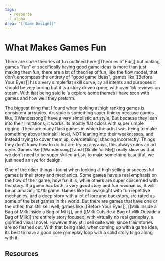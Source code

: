 ```yaml
---
tags:
  - resource
  - alpha
Area: "[[Game Design]]"
---
```


# What Makes Games Fun
There are some theories of fun outlined here [[Theories of Fun]] but making games "fun" or specifically having good game ideas is more than just making them fun, there are a lot of theories of fun, like the flow model, that don't encompass the entirety of "good game ideas", games like [[Before Your Eyes]] has a very simple flat skill curve, by all intents and purposes it should be very boring but it is a story driven game, with over 15k reviews on steam. With that being said let's explore some themes i have seen with games and how well they preform. 

The biggest thing that I found when looking at high ranking games is consistent art styles. Art style is something super finicky because games like, [[Wandersong]] have a very simplistic art style, But because they lean into their limitations, it works. its mostly flat colors with super simple rigging. There are many flash games in which the artist was trying to make something above their skill level, NOT leaning into their weaknesses, and instead trying to cover them up, overdetailing, shading incorrectly. Things they don't know how to do but are trying anyways, this always ruins an art style. Games like [[Wandersong]] and [[Smile for Me]] really show us that we don't need to be super skilled artists to make something beautiful, we just need an eye for design. 

One of the other things i found when looking at high selling or successful games is their story and mechanics. Some games have a real emphasis on the flow of their game, how fun it is, while others are super concerned with the story. If a game has both, a very good story and fun mechanics, it will be an amazing 10/10 game. Games like hollow knight with fun repetitive mechanics, and a deep story with a lot of lore and backstory, are rated as some of the best games in the world. But there are games that have one or the other, that still sell well, games like [[Before Your Eyes]], [[Milk Inside a Bag of Milk Inside a Bag of Milk]], and [[Milk Outside a Bag of Milk Outside a Bag of Milk]] are entirely story focused, with virtually no real gameplay, a glorified visual novel. However they still sell quite well, since their stories are so fleshed out. With that being said, when coming up with a game idea, its best to have a good core gameplay loop with a solid story to go along with it. 




## Resources
